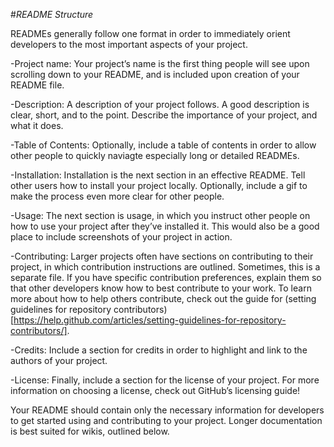 #_README Structure_

READMEs generally follow one format in order to immediately orient developers to the most important aspects of your project.

-Project name: Your project’s name is the first thing people will see upon scrolling down to your README, and is included upon creation of your README file.

-Description: A description of your project follows. A good description is clear, short, and to the point. Describe the importance of your project, and what it does.

-Table of Contents: Optionally, include a table of contents in order to allow other people to quickly naviagte especially long or detailed READMEs.

-Installation: Installation is the next section in an effective README. Tell other users how to install your project locally. Optionally, include a gif to make the process even more clear for other people.

-Usage: The next section is usage, in which you instruct other people on how to use your project after they’ve installed it. This would also be a good place to include screenshots of your project in action.

-Contributing: Larger projects often have sections on contributing to their project, in which contribution instructions are outlined. Sometimes, this is a separate file. If you have specific contribution preferences, explain them so that other developers know how to best contribute to your work. To learn more about how to help others contribute, check out the guide for (setting guidelines for repository contributors)[https://help.github.com/articles/setting-guidelines-for-repository-contributors/].

-Credits: Include a section for credits in order to highlight and link to the authors of your project.

-License: Finally, include a section for the license of your project. For more information on choosing a license, check out GitHub’s licensing guide!

Your README should contain only the necessary information for developers to get started using and contributing to your project. Longer documentation is best suited for wikis, outlined below.

